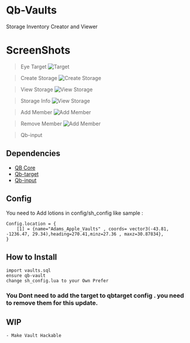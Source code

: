 # Qb-Vaults
Storage Inventory Creator and Viewer


# ScreenShots
> Eye Target
![Target](https://cdn.discordapp.com/attachments/861207027636240384/909754077909491753/unknown.png)

> Create Storage
![Create Storage](https://cdn.discordapp.com/attachments/834702201569017859/938360498196455434/unknown.png)

> View Storage
![View Storage](https://cdn.discordapp.com/attachments/834702201569017859/938360742502084638/unknown.png)

> Storage Info
![View Storage](https://cdn.discordapp.com/attachments/834702201569017859/938361037227438110/unknown.png)

> Add Member
![Add Member](https://cdn.discordapp.com/attachments/834702201569017859/938361102016847872/unknown.png)

> Remove Member
![Add Member](https://cdn.discordapp.com/attachments/834702201569017859/938361120345968640/unknown.png)



> Qb-input

## Dependencies
- [QB Core](https://github.com/qbcore-framework/qb-core)
- [Qb-target](https://github.com/BerkieBb/qb-target)
- [Qb-input](https://github.com/qbcore-framework/qb-input)


## Config
You need to Add lotions in config/sh_config like sample :
```
Config.location = {
    [1] = {name="Adams_Apple_Vaults" , coords= vector3(-43.81, -1236.47, 29.34),heading=270.41,minz=27.36 , maxz=30.87834},
}
```

## How to Install
```
import vaults.sql
ensure qb-vault
change sh_config.lua to your Own Prefer
```
### You Dont need to add the target to qbtarget config . you need to remove them for this update.

## WIP

```
- Make Vault Hackable
```
